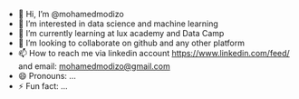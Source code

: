 - 👋 Hi, I’m @mohamedmodizo
- 👀 I’m interested in data science and machine learning
- 🌱 I’m currently learning at lux academy and Data Camp
- 💞️ I’m looking to collaborate on github and any other platform
- 📫 How to reach me via linkedin account https://www.linkedin.com/feed/ and email: mohamedmodizo@gmail.com
- 😄 Pronouns: ...
- ⚡ Fun fact: ...

<!---
mohamedmodizo/mohamedmodizo is a ✨ special ✨ repository because its `README.md` (this file) appears on your GitHub profile.
You can click the Preview link to take a look at your changes.
--->
